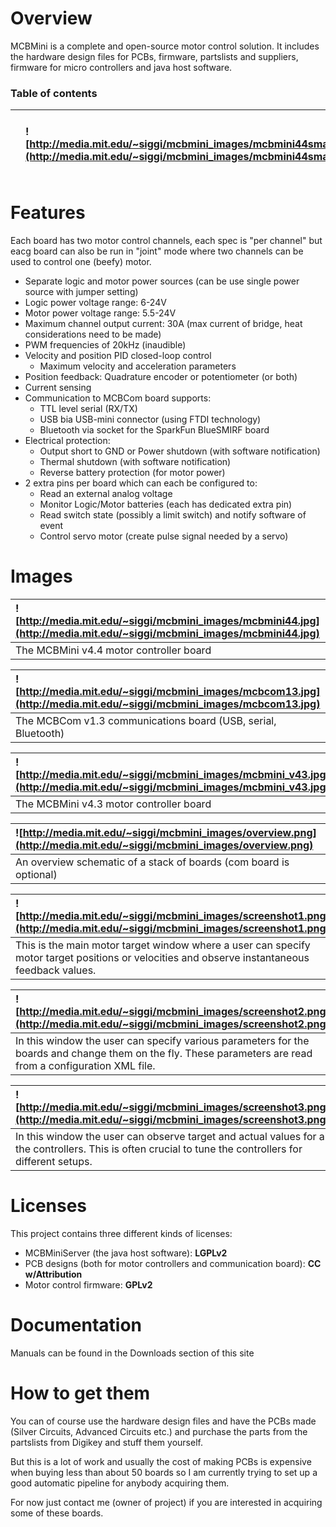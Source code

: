 # Overview #
MCBMini is a complete and open-source motor control solution.
It includes the hardware design files for PCBs, firmware, partslists and suppliers, firmware for micro controllers and java host software.

### Table of contents ###
|  | ![http://media.mit.edu/~siggi/mcbmini_images/mcbmini44small.jpg](http://media.mit.edu/~siggi/mcbmini_images/mcbmini44small.jpg) | ![http://media.mit.edu/~siggi/mcbmini_images/oshw-logo-200-px.png](http://media.mit.edu/~siggi/mcbmini_images/oshw-logo-200-px.png) |
|:-|:--------------------------------------------------------------------------------------------------------------------------------|:------------------------------------------------------------------------------------------------------------------------------------|


# Features #
Each board has two motor control channels, each spec is "per channel" but eacg board can also be run in "joint" mode where two channels can be used to control one (beefy) motor.

  * Separate logic and motor power sources (can be use single power source with jumper setting)
  * Logic power voltage range: 6-24V
  * Motor power voltage range: 5.5-24V
  * Maximum channel output current: 30A (max current of bridge, heat considerations need to be made)
  * PWM frequencies of 20kHz (inaudible)
  * Velocity and position PID closed-loop control
    * Maximum velocity and acceleration parameters
  * Position feedback: Quadrature encoder or potentiometer (or both)
  * Current sensing
  * Communication to MCBCom board supports:
    * TTL level serial (RX/TX)
    * USB bia USB-mini connector (using FTDI technology)
    * Bluetooth via socket for the SparkFun BlueSMIRF board
  * Electrical protection:
    * Output short to GND or Power shutdown (with software notification)
    * Thermal shutdown (with software notification)
    * Reverse battery protection (for motor power)
  * 2 extra pins per board which can each be configured to:
    * Read an external analog voltage
    * Monitor Logic/Motor batteries (each has dedicated extra pin)
    * Read switch state (possibly a limit switch) and notify software of event
    * Control servo motor (create pulse signal needed by a servo)



# Images #

| ![http://media.mit.edu/~siggi/mcbmini_images/mcbmini44.jpg](http://media.mit.edu/~siggi/mcbmini_images/mcbmini44.jpg) |
|:----------------------------------------------------------------------------------------------------------------------|
| The MCBMini v4.4 motor controller board                                                                               |

| ![http://media.mit.edu/~siggi/mcbmini_images/mcbcom13.jpg](http://media.mit.edu/~siggi/mcbmini_images/mcbcom13.jpg) |
|:--------------------------------------------------------------------------------------------------------------------|
| The MCBCom v1.3 communications board (USB, serial, Bluetooth)                                                       |


| ![http://media.mit.edu/~siggi/mcbmini_images/mcbmini_v43.jpg](http://media.mit.edu/~siggi/mcbmini_images/mcbmini_v43.jpg) |
|:--------------------------------------------------------------------------------------------------------------------------|
| The MCBMini v4.3 motor controller board                                                                                   |


| ![http://media.mit.edu/~siggi/mcbmini_images/overview.png](http://media.mit.edu/~siggi/mcbmini_images/overview.png) |
|:--------------------------------------------------------------------------------------------------------------------|
| An overview schematic of a stack of boards (com board is optional)                                                  |

| ![http://media.mit.edu/~siggi/mcbmini_images/screenshot1.png](http://media.mit.edu/~siggi/mcbmini_images/screenshot1.png) |
|:--------------------------------------------------------------------------------------------------------------------------|
| This is the main motor target window where a user can specify motor target positions or velocities and observe instantaneous feedback values. |

| ![http://media.mit.edu/~siggi/mcbmini_images/screenshot2.png](http://media.mit.edu/~siggi/mcbmini_images/screenshot2.png) |
|:--------------------------------------------------------------------------------------------------------------------------|
| In this window the user can specify various parameters for the boards and change them on the fly. These parameters are read from a configuration XML file. |

| ![http://media.mit.edu/~siggi/mcbmini_images/screenshot3.png](http://media.mit.edu/~siggi/mcbmini_images/screenshot3.png) |
|:--------------------------------------------------------------------------------------------------------------------------|
| In this window the user can observe target and actual values for all the controllers. This is often crucial to tune the controllers for different setups. |


# Licenses #
This project contains three different kinds of licenses:
  * MCBMiniServer (the java host software): **LGPLv2**
  * PCB designs (both for motor controllers and communication board): **CC w/Attribution**
  * Motor control firmware: **GPLv2**


# Documentation #
Manuals can be found in the Downloads section of this site

# How to get them #
You can of course use the hardware design files and have the PCBs made (Silver Circuits, Advanced Circuits etc.) and purchase the parts from the partslists from Digikey and stuff them yourself.

But this is a lot of work and usually the cost of making PCBs is expensive when buying less than about 50 boards so I am currently trying to set up a good automatic pipeline for anybody acquiring them.

For now just contact me (owner of project) if you are interested in acquiring some of these boards.